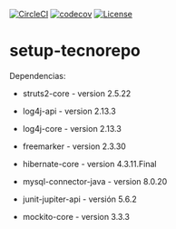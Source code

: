 [![CircleCI](https://circleci.com/gh/toniferr/setup-tecnorepo.svg?style=svg)](https://circleci.com/gh/toniferr/setup-tecnorepo) 
[![codecov](https://codecov.io/gh/toniferr/setup-tecnorepo/branch/master/graph/badge.svg)](https://codecov.io/gh/toniferr/setup-tecnorepo)
[![License](https://img.shields.io/badge/License-Apache%202.0-blue.svg)](https://opensource.org/licenses/Apache-2.0)
 
# setup-tecnorepo

Dependencias:

- struts2-core - version 2.5.22
- log4j-api - version 2.13.3
- log4j-core - version 2.13.3
- freemarker - version 2.3.30

- hibernate-core - version 4.3.11.Final
- mysql-connector-java - version 8.0.20

- junit-jupiter-api - versión 5.6.2
- mockito-core - version 3.3.3